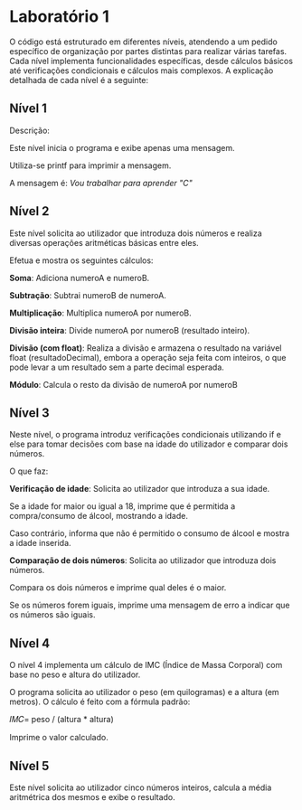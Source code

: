 # Laboratório 1

O código está estruturado em diferentes níveis, atendendo a um pedido específico de organização por partes distintas para realizar várias tarefas. Cada nível implementa funcionalidades específicas, desde cálculos básicos até verificações condicionais e cálculos mais complexos. A explicação detalhada de cada nível é a seguinte:


## Nível 1
Descrição:

Este nível inicia o programa e exibe apenas uma mensagem.

Utiliza-se printf para imprimir a mensagem.

A mensagem é: *Vou trabalhar para aprender "C"*


## Nível 2
Este nível solicita ao utilizador que introduza dois números e realiza diversas operações aritméticas básicas entre eles.

Efetua e mostra os seguintes cálculos:

**Soma**: Adiciona numeroA e numeroB.

**Subtração**: Subtrai numeroB de numeroA.

**Multiplicação**: Multiplica numeroA por numeroB.

**Divisão inteira**: Divide numeroA por numeroB (resultado inteiro).

**Divisão (com float)**: Realiza a divisão e armazena o resultado na variável float (resultadoDecimal), embora a operação seja feita com inteiros, o que pode levar a um resultado sem a parte decimal esperada.

**Módulo**: Calcula o resto da divisão de numeroA por numeroB


## Nível 3
Neste nível, o programa introduz verificações condicionais utilizando if e else para tomar decisões com base na idade do utilizador e comparar dois números.

O que faz:

**Verificação de idade**: Solicita ao utilizador que introduza a sua idade.

Se a idade for maior ou igual a 18, imprime que é permitida a compra/consumo de álcool, mostrando a idade.

Caso contrário, informa que não é permitido o consumo de álcool e mostra a idade inserida.

**Comparação de dois números**: Solicita ao utilizador que introduza dois números.

Compara os dois números e imprime qual deles é o maior.

Se os números forem iguais, imprime uma mensagem de erro a indicar que os números são iguais.



## Nível 4
O nível 4 implementa um cálculo de IMC (Índice de Massa Corporal) com base no peso e altura do utilizador.

O programa solicita ao utilizador o peso (em quilogramas) e a altura (em metros).
O cálculo é feito com a fórmula padrão:

𝐼𝑀𝐶= peso / (altura * altura)

Imprime o valor calculado.

## Nível 5
Este nível solicita ao utilizador cinco números inteiros, calcula a média aritmétrica dos mesmos e exibe o resultado.
